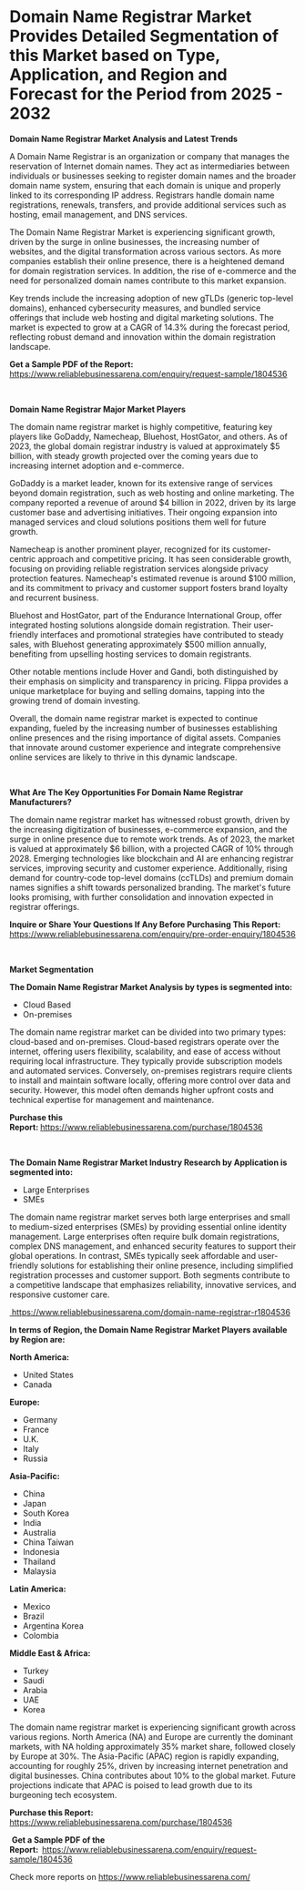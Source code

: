 <p><h1>Domain Name Registrar Market Provides Detailed Segmentation of this Market based on Type, Application, and Region and Forecast for the Period from 2025 - 2032</h1></p><p><strong>Domain Name Registrar Market Analysis and Latest Trends</strong></p>
<p><p>A Domain Name Registrar is an organization or company that manages the reservation of Internet domain names. They act as intermediaries between individuals or businesses seeking to register domain names and the broader domain name system, ensuring that each domain is unique and properly linked to its corresponding IP address. Registrars handle domain name registrations, renewals, transfers, and provide additional services such as hosting, email management, and DNS services.</p><p>The Domain Name Registrar Market is experiencing significant growth, driven by the surge in online businesses, the increasing number of websites, and the digital transformation across various sectors. As more companies establish their online presence, there is a heightened demand for domain registration services. In addition, the rise of e-commerce and the need for personalized domain names contribute to this market expansion. </p><p>Key trends include the increasing adoption of new gTLDs (generic top-level domains), enhanced cybersecurity measures, and bundled service offerings that include web hosting and digital marketing solutions. The market is expected to grow at a CAGR of 14.3% during the forecast period, reflecting robust demand and innovation within the domain registration landscape.</p></p>
<p><strong>Get a Sample PDF of the Report:&nbsp;</strong> <a href="https://www.reliablebusinessarena.com/enquiry/request-sample/1804536?utm_campaign=3013&utm_medium=2&utm_source=Github&utm_content=ia&utm_term=09032025&utm_id=domain-name-registrar">https://www.reliablebusinessarena.com/enquiry/request-sample/1804536</a></p>
<p>&nbsp;</p>
<p><strong>Domain Name Registrar Major Market Players</strong></p>
<p><p>The domain name registrar market is highly competitive, featuring key players like GoDaddy, Namecheap, Bluehost, HostGator, and others. As of 2023, the global domain registrar industry is valued at approximately $5 billion, with steady growth projected over the coming years due to increasing internet adoption and e-commerce.</p><p>GoDaddy is a market leader, known for its extensive range of services beyond domain registration, such as web hosting and online marketing. The company reported a revenue of around $4 billion in 2022, driven by its large customer base and advertising initiatives. Their ongoing expansion into managed services and cloud solutions positions them well for future growth.</p><p>Namecheap is another prominent player, recognized for its customer-centric approach and competitive pricing. It has seen considerable growth, focusing on providing reliable registration services alongside privacy protection features. Namecheap's estimated revenue is around $100 million, and its commitment to privacy and customer support fosters brand loyalty and recurrent business.</p><p>Bluehost and HostGator, part of the Endurance International Group, offer integrated hosting solutions alongside domain registration. Their user-friendly interfaces and promotional strategies have contributed to steady sales, with Bluehost generating approximately $500 million annually, benefiting from upselling hosting services to domain registrants.</p><p>Other notable mentions include Hover and Gandi, both distinguished by their emphasis on simplicity and transparency in pricing. Flippa provides a unique marketplace for buying and selling domains, tapping into the growing trend of domain investing.</p><p>Overall, the domain name registrar market is expected to continue expanding, fueled by the increasing number of businesses establishing online presences and the rising importance of digital assets. Companies that innovate around customer experience and integrate comprehensive online services are likely to thrive in this dynamic landscape.</p></p>
<p>&nbsp;</p>
<p><strong>What Are The Key Opportunities For Domain Name Registrar Manufacturers?</strong></p>
<p><p>The domain name registrar market has witnessed robust growth, driven by the increasing digitization of businesses, e-commerce expansion, and the surge in online presence due to remote work trends. As of 2023, the market is valued at approximately $6 billion, with a projected CAGR of 10% through 2028. Emerging technologies like blockchain and AI are enhancing registrar services, improving security and customer experience. Additionally, rising demand for country-code top-level domains (ccTLDs) and premium domain names signifies a shift towards personalized branding. The market's future looks promising, with further consolidation and innovation expected in registrar offerings.</p></p>
<p><strong>Inquire or Share Your Questions If Any Before Purchasing This Report:</strong> <a href="https://www.reliablebusinessarena.com/enquiry/pre-order-enquiry/1804536?utm_campaign=3013&utm_medium=2&utm_source=Github&utm_content=ia&utm_term=09032025&utm_id=domain-name-registrar">https://www.reliablebusinessarena.com/enquiry/pre-order-enquiry/1804536</a></p>
<p>&nbsp;</p>
<p><strong>Market Segmentation</strong></p>
<p><strong>The Domain Name Registrar Market Analysis by types is segmented into:</strong></p>
<p><ul><li>Cloud Based</li><li>On-premises</li></ul></p>
<p><p>The domain name registrar market can be divided into two primary types: cloud-based and on-premises. Cloud-based registrars operate over the internet, offering users flexibility, scalability, and ease of access without requiring local infrastructure. They typically provide subscription models and automated services. Conversely, on-premises registrars require clients to install and maintain software locally, offering more control over data and security. However, this model often demands higher upfront costs and technical expertise for management and maintenance.</p></p>
<p><strong>Purchase this Report:&nbsp;</strong><a href="https://www.reliablebusinessarena.com/purchase/1804536?utm_campaign=3013&utm_medium=2&utm_source=Github&utm_content=ia&utm_term=09032025&utm_id=domain-name-registrar">https://www.reliablebusinessarena.com/purchase/1804536</a></p>
<p>&nbsp;</p>
<p><strong>The Domain Name Registrar Market Industry Research by Application is segmented into:</strong></p>
<p><ul><li>Large Enterprises</li><li>SMEs</li></ul></p>
<p><p>The domain name registrar market serves both large enterprises and small to medium-sized enterprises (SMEs) by providing essential online identity management. Large enterprises often require bulk domain registrations, complex DNS management, and enhanced security features to support their global operations. In contrast, SMEs typically seek affordable and user-friendly solutions for establishing their online presence, including simplified registration processes and customer support. Both segments contribute to a competitive landscape that emphasizes reliability, innovative services, and responsive customer care.</p></p>
<p><a href="https://www.reliablebusinessarena.com/domain-name-registrar-r1804536?utm_campaign=3013&utm_medium=2&utm_source=Github&utm_content=ia&utm_term=09032025&utm_id=domain-name-registrar">&nbsp;https://www.reliablebusinessarena.com/domain-name-registrar-r1804536</a></p>
<p><strong>In terms of Region, the Domain Name Registrar Market Players available by Region are:</strong></p>
<p>
    <p> <strong> North America: </strong>
        <ul>
            <li>United States</li>
            <li>Canada</li>
        </ul>
        </p> 
    <p> <strong> Europe: </strong>
        <ul>
            <li>Germany</li>
            <li>France</li>
            <li>U.K.</li>
            <li>Italy</li>
            <li>Russia</li>
        </ul>
        </p> 
    <p> <strong> Asia-Pacific: </strong>
        <ul>
            <li>China</li>
            <li>Japan</li>
            <li>South Korea</li>
            <li>India</li>
            <li>Australia</li>
            <li>China Taiwan</li>
            <li>Indonesia</li>
            <li>Thailand</li>
            <li>Malaysia</li>
        </ul>
        </p> 
    <p> <strong> Latin America: </strong>
        <ul>
            <li>Mexico</li>
            <li>Brazil</li>
            <li>Argentina Korea</li>
            <li>Colombia</li>
        </ul>
        </p> 
    <p> <strong> Middle East & Africa: </strong>
        <ul>
            <li>Turkey</li>
            <li>Saudi</li>
            <li>Arabia</li>
            <li>UAE</li>
            <li>Korea</li>
        </ul>
    </p>
    </p>
<p><p>The domain name registrar market is experiencing significant growth across various regions. North America (NA) and Europe are currently the dominant markets, with NA holding approximately 35% market share, followed closely by Europe at 30%. The Asia-Pacific (APAC) region is rapidly expanding, accounting for roughly 25%, driven by increasing internet penetration and digital businesses. China contributes about 10% to the global market. Future projections indicate that APAC is poised to lead growth due to its burgeoning tech ecosystem.</p></p>
<p><strong>Purchase this Report: </strong><a href="https://www.reliablebusinessarena.com/purchase/1804536?utm_campaign=3013&utm_medium=2&utm_source=Github&utm_content=ia&utm_term=09032025&utm_id=domain-name-registrar">https://www.reliablebusinessarena.com/purchase/1804536</a></p>
<p>&nbsp;<strong>Get a Sample PDF of the Report:&nbsp;&nbsp;</strong><a href="https://www.reliablebusinessarena.com/enquiry/request-sample/1804536?utm_campaign=3013&utm_medium=2&utm_source=Github&utm_content=ia&utm_term=09032025&utm_id=domain-name-registrar">https://www.reliablebusinessarena.com/enquiry/request-sample/1804536</a></p>
<p><strong></strong></p>
<p>Check more reports on <a href="https://www.reliablebusinessarena.com/?utm_campaign=3013&utm_medium=2&utm_source=Github&utm_content=ia&utm_term=09032025&utm_id=domain-name-registrar">https://www.reliablebusinessarena.com/</a></p>